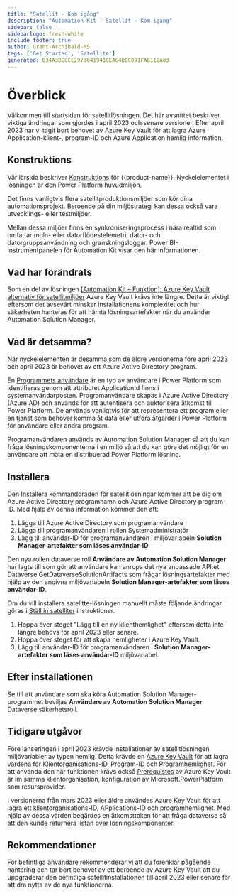 ```yaml
---
title: "Satellit - Kom igång"
description: "Automation Kit - Satellit - Kom igång"
sidebar: false
sidebarlogo: fresh-white
include_footer: true
author: Grant-Archibald-MS
tags: ['Get Started', 'Satellite']
generated: D34A3BCCCE29730419418EAC4DDC091FAB118A83
---
```


# Överblick

Välkommen till startsidan för satellitlösningen. Det här avsnittet beskriver viktiga ändringar som gjordes i april 2023 och senare versioner. Efter april 2023 har vi tagit bort behovet av Azure Key Vault för att lagra Azure Application-klient-, program-ID och Azure Application hemlig information.

## Konstruktions

Vår lärsida beskriver [Konstruktions](https://learn.microsoft.com/power-automate/guidance/automation-kit/overview/introduction#conceptual-design) för {{product-name}}. Nyckelelementet i lösningen är den Power Platform huvudmiljön.

Det finns vanligtvis flera satellitproduktionsmiljöer som kör dina automationsprojekt. Beroende på din miljöstrategi kan dessa också vara utvecklings- eller testmiljöer.

Mellan dessa miljöer finns en synkroniseringsprocess i nära realtid som omfattar moln- eller datorflödestelemetri, dator- och datorgruppsanvändning och granskningsloggar. Power BI-instrumentpanelen för Automation Kit visar den här informationen.

## Vad har förändrats

Som en del av lösningen [[Automation Kit – Funktion]: Azure Key Vault alternativ för satellitmiljöer](https://github.com/microsoft/powercat-automation-kit/issues/84) Azure Key Vault krävs inte längre. Detta är viktigt eftersom det avsevärt minskar installationens komplexitet och hur säkerheten hanteras för att hämta lösningsartefakter när du använder Automation Solution Manager.

## Vad är detsamma?

När nyckelelementen är desamma som de äldre versionerna före april 2023 och april 2023 är behovet av ett Azure Active Directory program.

En [Programmets användare](https://learn.microsoft.com/power-platform/admin/manage-application-users) är en typ av användare i Power Platform som identifieras genom att attributet ApplicationId finns i systemanvändarposten. Programanvändare skapas i Azure Active Directory (Azure AD) och används för att autentisera och auktorisera åtkomst till Power Platform. De används vanligtvis för att representera ett program eller en tjänst som behöver komma åt data eller utföra åtgärder i Power Platform för användare eller andra program.

Programanvändaren används av Automation Solution Manager så att du kan fråga lösningskomponenterna i en miljö så att du kan göra det möjligt för en användare att mäta en distribuerad Power Platform lösning.

## Installera

Den [Installera kommandoraden](/sv/get-started/install) för satellitlösningar kommer att be dig om Azure Active Directory programnamn och Azure Active Directory program-ID. Med hjälp av denna information kommer den att:

1. Lägga till Azure Active Directory som programanvändare
1. Lägga till programanvändaren i rollen Systemadministratör
1. Lägg till användar-ID för programanvändaren i miljövariabeln **Solution Manager-artefakter som läses användar-ID**

Den nya rollen dataverse roll **Användare av Automation Solution Manager** har lagts till som gör att användare kan anropa det nya anpassade API:et Dataverse GetDataverseSolutionArtifacts som frågar lösningsartefakter med hjälp av den angivna miljövariabeln **Solution Manager-artefakter som läses användar-ID**.

Om du vill installera satelitte-lösningen manuellt måste följande ändringar göras i [Ställ in satelliter](https://learn.microsoft.com/en-us/power-automate/guidance/automation-kit/setup/satellite) instruktioner.

1. Hoppa över steget "Lägg till en ny klienthemlighet" eftersom detta inte längre behövs för april 2023 eller senare.
1. Hoppa över steget för att skapa hemligheter i Azure Key Vault.
1. Lägg till användar-ID för programanvändaren i **Solution Manager-artefakter som läses användar-ID** miljövariabel.

## Efter installationen

Se till att användare som ska köra Automation Solution Manager-programmet beviljas **Användare av Automation Solution Manager** Dataverse säkerhetsroll.

## Tidigare utgåvor

Före lanseringen i april 2023 krävde installationer av satellitlösningen miljövariabler av typen hemlig. Detta krävde en [Azure Key Vault](https://learn.microsoft.com/power-apps/maker/data-platform/environmentvariables#use-azure-key-vault-secrets-preview) för att lagra värdena för Klientorganisations-ID, Program-ID och Programhemlighet. För att använda den här funktionen krävs också [Prerequistes](https://learn.microsoft.com/en-us/power-apps/maker/data-platform/environmentvariables#prerequisites) av Azure Key Vault är im samma klientorganisation, konfiguration av Microsoft.PowerPlatform som resursprovider.

I versionerna från mars 2023 eller äldre användes Azure Key Vault för att lagra ett klientorganisations-ID, APplications-ID och programhemlighet. Med hjälp av dessa värden begärdes en åtkomsttoken för att fråga dataverse så att den kunde returnera listan över lösningskomponenter.

## Rekommendationer

För befintliga användare rekommenderar vi att du förenklar pågående hantering och tar bort behovet av ett beroende av Azure Key Vault att du uppgraderar den befintliga satellitinstallationen till april 2023 eller senare för att dra nytta av de nya funktionerna.
